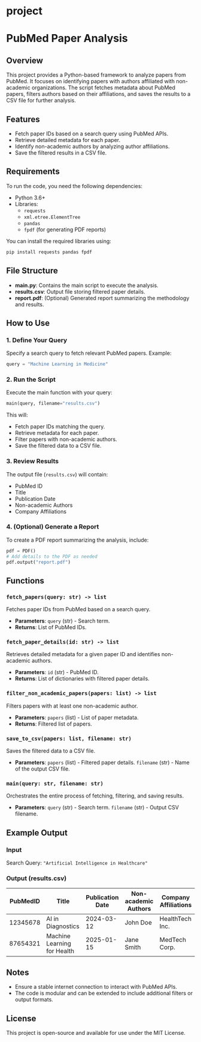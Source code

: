 # project
# PubMed Paper Analysis

## Overview
This project provides a Python-based framework to analyze papers from PubMed. It focuses on identifying papers with authors affiliated with non-academic organizations. The script fetches metadata about PubMed papers, filters authors based on their affiliations, and saves the results to a CSV file for further analysis.

## Features
- Fetch paper IDs based on a search query using PubMed APIs.
- Retrieve detailed metadata for each paper.
- Identify non-academic authors by analyzing author affiliations.
- Save the filtered results in a CSV file.

## Requirements
To run the code, you need the following dependencies:

- Python 3.6+
- Libraries:
  - `requests`
  - `xml.etree.ElementTree`
  - `pandas`
  - `fpdf` (for generating PDF reports)

You can install the required libraries using:
```bash
pip install requests pandas fpdf
```

## File Structure
- **main.py**: Contains the main script to execute the analysis.
- **results.csv**: Output file storing filtered paper details.
- **report.pdf**: (Optional) Generated report summarizing the methodology and results.

## How to Use

### 1. Define Your Query
Specify a search query to fetch relevant PubMed papers. Example:
```python
query = "Machine Learning in Medicine"
```

### 2. Run the Script
Execute the main function with your query:
```python
main(query, filename="results.csv")
```
This will:
- Fetch paper IDs matching the query.
- Retrieve metadata for each paper.
- Filter papers with non-academic authors.
- Save the filtered data to a CSV file.

### 3. Review Results
The output file (`results.csv`) will contain:
- PubMed ID
- Title
- Publication Date
- Non-academic Authors
- Company Affiliations

### 4. (Optional) Generate a Report
To create a PDF report summarizing the analysis, include:
```python
pdf = PDF()
# Add details to the PDF as needed
pdf.output("report.pdf")
```

## Functions

### `fetch_papers(query: str) -> list`
Fetches paper IDs from PubMed based on a search query.
- **Parameters**: `query` (str) - Search term.
- **Returns**: List of PubMed IDs.

### `fetch_paper_details(id: str) -> list`
Retrieves detailed metadata for a given paper ID and identifies non-academic authors.
- **Parameters**: `id` (str) - PubMed ID.
- **Returns**: List of dictionaries with filtered paper details.

### `filter_non_academic_papers(papers: list) -> list`
Filters papers with at least one non-academic author.
- **Parameters**: `papers` (list) - List of paper metadata.
- **Returns**: Filtered list of papers.

### `save_to_csv(papers: list, filename: str)`
Saves the filtered data to a CSV file.
- **Parameters**: `papers` (list) - Filtered paper details.
  `filename` (str) - Name of the output CSV file.

### `main(query: str, filename: str)`
Orchestrates the entire process of fetching, filtering, and saving results.
- **Parameters**: `query` (str) - Search term.
  `filename` (str) - Output CSV filename.

## Example Output

### Input
Search Query: `"Artificial Intelligence in Healthcare"`

### Output (results.csv)
| PubMedID     | Title                               | Publication Date | Non-academic Authors | Company Affiliations     |
|--------------|-------------------------------------|------------------|-----------------------|--------------------------|
| 12345678     | AI in Diagnostics                  | 2024-03-12       | John Doe             | HealthTech Inc.          |
| 87654321     | Machine Learning for Health        | 2025-01-15       | Jane Smith           | MedTech Corp.            |

## Notes
- Ensure a stable internet connection to interact with PubMed APIs.
- The code is modular and can be extended to include additional filters or output formats.

## License
This project is open-source and available for use under the MIT License.

